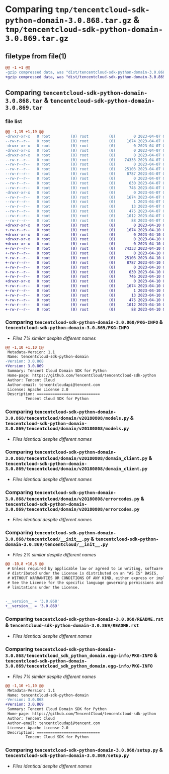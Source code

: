 # Comparing `tmp/tencentcloud-sdk-python-domain-3.0.868.tar.gz` & `tmp/tencentcloud-sdk-python-domain-3.0.869.tar.gz`

## filetype from file(1)

```diff
@@ -1 +1 @@
-gzip compressed data, was "dist/tencentcloud-sdk-python-domain-3.0.868.tar", last modified: Fri Apr  7 00:30:15 2023, max compression
+gzip compressed data, was "dist/tencentcloud-sdk-python-domain-3.0.869.tar", last modified: Mon Apr 10 03:03:56 2023, max compression
```

## Comparing `tencentcloud-sdk-python-domain-3.0.868.tar` & `tencentcloud-sdk-python-domain-3.0.869.tar`

### file list

```diff
@@ -1,19 +1,19 @@
-drwxr-xr-x   0 root         (0) root         (0)        0 2023-04-07 00:30:15.000000 tencentcloud-sdk-python-domain-3.0.868/
--rw-r--r--   0 root         (0) root         (0)     1674 2023-04-07 00:30:15.000000 tencentcloud-sdk-python-domain-3.0.868/PKG-INFO
-drwxr-xr-x   0 root         (0) root         (0)        0 2023-04-07 00:30:15.000000 tencentcloud-sdk-python-domain-3.0.868/tencentcloud/
-drwxr-xr-x   0 root         (0) root         (0)        0 2023-04-07 00:30:15.000000 tencentcloud-sdk-python-domain-3.0.868/tencentcloud/domain/
-drwxr-xr-x   0 root         (0) root         (0)        0 2023-04-07 00:30:15.000000 tencentcloud-sdk-python-domain-3.0.868/tencentcloud/domain/v20180808/
--rw-r--r--   0 root         (0) root         (0)    74333 2023-04-07 00:30:15.000000 tencentcloud-sdk-python-domain-3.0.868/tencentcloud/domain/v20180808/models.py
--rw-r--r--   0 root         (0) root         (0)        0 2023-04-07 00:30:15.000000 tencentcloud-sdk-python-domain-3.0.868/tencentcloud/domain/v20180808/__init__.py
--rw-r--r--   0 root         (0) root         (0)    25103 2023-04-07 00:30:15.000000 tencentcloud-sdk-python-domain-3.0.868/tencentcloud/domain/v20180808/domain_client.py
--rw-r--r--   0 root         (0) root         (0)     8787 2023-04-07 00:30:15.000000 tencentcloud-sdk-python-domain-3.0.868/tencentcloud/domain/v20180808/errorcodes.py
--rw-r--r--   0 root         (0) root         (0)        0 2023-04-07 00:30:15.000000 tencentcloud-sdk-python-domain-3.0.868/tencentcloud/domain/__init__.py
--rw-r--r--   0 root         (0) root         (0)      630 2023-04-07 00:30:15.000000 tencentcloud-sdk-python-domain-3.0.868/tencentcloud/__init__.py
--rw-r--r--   0 root         (0) root         (0)      746 2023-04-07 00:30:15.000000 tencentcloud-sdk-python-domain-3.0.868/README.rst
-drwxr-xr-x   0 root         (0) root         (0)        0 2023-04-07 00:30:15.000000 tencentcloud-sdk-python-domain-3.0.868/tencentcloud_sdk_python_domain.egg-info/
--rw-r--r--   0 root         (0) root         (0)     1674 2023-04-07 00:30:15.000000 tencentcloud-sdk-python-domain-3.0.868/tencentcloud_sdk_python_domain.egg-info/PKG-INFO
--rw-r--r--   0 root         (0) root         (0)        1 2023-04-07 00:30:15.000000 tencentcloud-sdk-python-domain-3.0.868/tencentcloud_sdk_python_domain.egg-info/dependency_links.txt
--rw-r--r--   0 root         (0) root         (0)       13 2023-04-07 00:30:15.000000 tencentcloud-sdk-python-domain-3.0.868/tencentcloud_sdk_python_domain.egg-info/top_level.txt
--rw-r--r--   0 root         (0) root         (0)      475 2023-04-07 00:30:15.000000 tencentcloud-sdk-python-domain-3.0.868/tencentcloud_sdk_python_domain.egg-info/SOURCES.txt
--rw-r--r--   0 root         (0) root         (0)     1012 2023-04-07 00:30:15.000000 tencentcloud-sdk-python-domain-3.0.868/setup.py
--rw-r--r--   0 root         (0) root         (0)       88 2023-04-07 00:30:15.000000 tencentcloud-sdk-python-domain-3.0.868/setup.cfg
+drwxr-xr-x   0 root         (0) root         (0)        0 2023-04-10 03:03:56.000000 tencentcloud-sdk-python-domain-3.0.869/
+-rw-r--r--   0 root         (0) root         (0)     1674 2023-04-10 03:03:56.000000 tencentcloud-sdk-python-domain-3.0.869/PKG-INFO
+drwxr-xr-x   0 root         (0) root         (0)        0 2023-04-10 03:03:56.000000 tencentcloud-sdk-python-domain-3.0.869/tencentcloud/
+drwxr-xr-x   0 root         (0) root         (0)        0 2023-04-10 03:03:56.000000 tencentcloud-sdk-python-domain-3.0.869/tencentcloud/domain/
+drwxr-xr-x   0 root         (0) root         (0)        0 2023-04-10 03:03:56.000000 tencentcloud-sdk-python-domain-3.0.869/tencentcloud/domain/v20180808/
+-rw-r--r--   0 root         (0) root         (0)    74333 2023-04-10 03:03:56.000000 tencentcloud-sdk-python-domain-3.0.869/tencentcloud/domain/v20180808/models.py
+-rw-r--r--   0 root         (0) root         (0)        0 2023-04-10 03:03:56.000000 tencentcloud-sdk-python-domain-3.0.869/tencentcloud/domain/v20180808/__init__.py
+-rw-r--r--   0 root         (0) root         (0)    25103 2023-04-10 03:03:56.000000 tencentcloud-sdk-python-domain-3.0.869/tencentcloud/domain/v20180808/domain_client.py
+-rw-r--r--   0 root         (0) root         (0)     8787 2023-04-10 03:03:56.000000 tencentcloud-sdk-python-domain-3.0.869/tencentcloud/domain/v20180808/errorcodes.py
+-rw-r--r--   0 root         (0) root         (0)        0 2023-04-10 03:03:56.000000 tencentcloud-sdk-python-domain-3.0.869/tencentcloud/domain/__init__.py
+-rw-r--r--   0 root         (0) root         (0)      630 2023-04-10 03:03:56.000000 tencentcloud-sdk-python-domain-3.0.869/tencentcloud/__init__.py
+-rw-r--r--   0 root         (0) root         (0)      746 2023-04-10 03:03:56.000000 tencentcloud-sdk-python-domain-3.0.869/README.rst
+drwxr-xr-x   0 root         (0) root         (0)        0 2023-04-10 03:03:56.000000 tencentcloud-sdk-python-domain-3.0.869/tencentcloud_sdk_python_domain.egg-info/
+-rw-r--r--   0 root         (0) root         (0)     1674 2023-04-10 03:03:56.000000 tencentcloud-sdk-python-domain-3.0.869/tencentcloud_sdk_python_domain.egg-info/PKG-INFO
+-rw-r--r--   0 root         (0) root         (0)        1 2023-04-10 03:03:56.000000 tencentcloud-sdk-python-domain-3.0.869/tencentcloud_sdk_python_domain.egg-info/dependency_links.txt
+-rw-r--r--   0 root         (0) root         (0)       13 2023-04-10 03:03:56.000000 tencentcloud-sdk-python-domain-3.0.869/tencentcloud_sdk_python_domain.egg-info/top_level.txt
+-rw-r--r--   0 root         (0) root         (0)      475 2023-04-10 03:03:56.000000 tencentcloud-sdk-python-domain-3.0.869/tencentcloud_sdk_python_domain.egg-info/SOURCES.txt
+-rw-r--r--   0 root         (0) root         (0)     1012 2023-04-10 03:03:56.000000 tencentcloud-sdk-python-domain-3.0.869/setup.py
+-rw-r--r--   0 root         (0) root         (0)       88 2023-04-10 03:03:56.000000 tencentcloud-sdk-python-domain-3.0.869/setup.cfg
```

### Comparing `tencentcloud-sdk-python-domain-3.0.868/PKG-INFO` & `tencentcloud-sdk-python-domain-3.0.869/PKG-INFO`

 * *Files 7% similar despite different names*

```diff
@@ -1,10 +1,10 @@
 Metadata-Version: 1.1
 Name: tencentcloud-sdk-python-domain
-Version: 3.0.868
+Version: 3.0.869
 Summary: Tencent Cloud Domain SDK for Python
 Home-page: https://github.com/TencentCloud/tencentcloud-sdk-python
 Author: Tencent Cloud
 Author-email: tencentcloudapi@tencent.com
 License: Apache License 2.0
 Description: ============================
         Tencent Cloud SDK for Python
```

### Comparing `tencentcloud-sdk-python-domain-3.0.868/tencentcloud/domain/v20180808/models.py` & `tencentcloud-sdk-python-domain-3.0.869/tencentcloud/domain/v20180808/models.py`

 * *Files identical despite different names*

### Comparing `tencentcloud-sdk-python-domain-3.0.868/tencentcloud/domain/v20180808/domain_client.py` & `tencentcloud-sdk-python-domain-3.0.869/tencentcloud/domain/v20180808/domain_client.py`

 * *Files identical despite different names*

### Comparing `tencentcloud-sdk-python-domain-3.0.868/tencentcloud/domain/v20180808/errorcodes.py` & `tencentcloud-sdk-python-domain-3.0.869/tencentcloud/domain/v20180808/errorcodes.py`

 * *Files identical despite different names*

### Comparing `tencentcloud-sdk-python-domain-3.0.868/tencentcloud/__init__.py` & `tencentcloud-sdk-python-domain-3.0.869/tencentcloud/__init__.py`

 * *Files 2% similar despite different names*

```diff
@@ -10,8 +10,8 @@
 # Unless required by applicable law or agreed to in writing, software
 # distributed under the License is distributed on an "AS IS" BASIS,
 # WITHOUT WARRANTIES OR CONDITIONS OF ANY KIND, either express or implied.
 # See the License for the specific language governing permissions and
 # limitations under the License.
 
 
-__version__ = '3.0.868'
+__version__ = '3.0.869'
```

### Comparing `tencentcloud-sdk-python-domain-3.0.868/README.rst` & `tencentcloud-sdk-python-domain-3.0.869/README.rst`

 * *Files identical despite different names*

### Comparing `tencentcloud-sdk-python-domain-3.0.868/tencentcloud_sdk_python_domain.egg-info/PKG-INFO` & `tencentcloud-sdk-python-domain-3.0.869/tencentcloud_sdk_python_domain.egg-info/PKG-INFO`

 * *Files 7% similar despite different names*

```diff
@@ -1,10 +1,10 @@
 Metadata-Version: 1.1
 Name: tencentcloud-sdk-python-domain
-Version: 3.0.868
+Version: 3.0.869
 Summary: Tencent Cloud Domain SDK for Python
 Home-page: https://github.com/TencentCloud/tencentcloud-sdk-python
 Author: Tencent Cloud
 Author-email: tencentcloudapi@tencent.com
 License: Apache License 2.0
 Description: ============================
         Tencent Cloud SDK for Python
```

### Comparing `tencentcloud-sdk-python-domain-3.0.868/setup.py` & `tencentcloud-sdk-python-domain-3.0.869/setup.py`

 * *Files identical despite different names*

